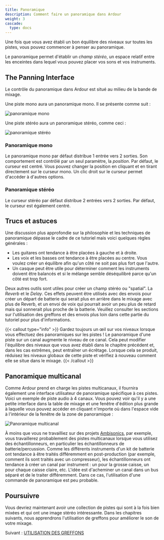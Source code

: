 ```yaml
---
title: Panoramique
description: Comment faire un panoramique dans Ardour
weight: 3
cascade:
  type: docs
---
```


Une fois que vous avez établi un bon équilibre des niveaux sur toutes les pistes, vous pouvez commencer à penser au panoramique.

Le panoramique permet d'établir un _champ stéréo_, un espace relatif entre les enceintes dans lequel vous pouvez placer vos sons et vos instruments.

## The Panning Interface

Le contrôle du panoramique dans Ardour est situé au milieu de la bande de mixage.

Une piste mono aura un panoramique mono. Il se présente comme suit :

![panoramique mono](en/ardour7-mono-panner.png?width=10vw)

Une piste stéréo aura un panoramique stéréo, comme ceci : 

![panoramique stéréo](en/ardour7-stereo-panner.png?width=10vw)

### Panoramique mono

Le panoramique mono par défaut distribue 1 entrée vers 2 sorties. Son comportement est contrôlé par un seul paramètre, la *position*. Par défaut, le curseur est centré. Vous pouvez changer la position en cliquant et en tirant directement sur le curseur mono. Un clic droit sur le curseur permet d'accéder à d'autres options.

### Panoramique stéréo

Le curseur stéréo par défaut distribue 2 entrées vers 2 sorties. Par défaut, le curseur est également centré.

## Trucs et astuces

Une discussion plus approfondie sur la philosophie et les techniques de panoramique dépasse le cadre de ce tutoriel mais voici quelques règles générales :

* Les guitares ont tendance à être placées à gauche et à droite.
* Les voix et les basses ont tendance à être placées au centre. Vous voulez créer un équilibre afin qu'un côté ne soit pas plus fort que l'autre.
* Un casque peut être utile pour déterminer comment les instruments doivent être balancés et si le mélange semble déséquilibré parce qu'un côté est trop fort.

Deux autres outils sont utiles pour créer un champ stéréo ou "spatial".
La _Reverb_ et le _Delay_. Ces effets peuvent être utilisés avec des envois pour créer un départ de batterie qui serait plus en arrière dans le mixage avec plus de Reverb, et un envoi de voix qui pourrait avoir un peu plus de retard mais qui sonnerait plus proche de la batterie. Veuillez consulter les sections sur l'utilisation des greffons et des envois plus loin dans cette partie du tutoriel pour plus d'informations.

{{< callout type="info" >}}
Gardez toujours un œil sur vos niveaux lorsque vous effectuez des panoramiques sur les pistes ! Le panoramique d'une piste sur un canal augmente le niveau de ce canal. Cela peut modifier l'équilibre des niveaux que vous avez établi dans le chapitre précédent et, dans les cas extrêmes, peut entraîner un écrêtage. Lorsque cela se produit, réduisez les niveaux globaux de cette piste et vérifiez à nouveau comment elle se situe dans le mixage.
{{< /callout >}}

## Panoramique multicanal

Comme Ardour prend en charge les pistes multicanaux, il fournira également une interface utilisateur de panoramique spécifique à ces pistes. Voici un exemple de piste audio à 4 canaux. Vous pouvez voir qu'il y a une petite interface dans la table de mixage et une fenêtre d'édition plus grande à laquelle vous pouvez accéder en cliquant n'importe où dans l'espace vide à l'intérieur de la fenêtre de la zone de panoramique :

![Panoramique multicanal](en/ardour7-multichannel-panning.png?width=30vw)

À moins que vous ne travailliez sur des projets [Ambisonics](https://en.wikipedia.org/wiki/Ambisonics), par exemple, vous travaillerez probablement des pistes multicanaux lorsque vous utilisez des échantillonneurs, en particulier les échantillonneurs de batterie/percussion.
Comme les différents instruments d'un kit de batterie ont tendance à être traités différemment en post-production (par exemple, comment ils sont traités avec un compresseur), les échantillonneurs ont tendance à créer un canal par instrument : un pour la grosse caisse, un pour chaque caisse claire, etc. L'idée est d'acheminer un canal dans un bus séparé et de le traiter différemment.
Dans ce cas, l'utilisation d'une commande de panoramique est peu probable.

## Poursuivre

Vous devriez maintenant avoir une collection de pistes qui sont à la fois bien mixées et qui ont une image stéréo intéressante. Dans les chapitres suivants, nous apprendrons l'utilisation de greffons pour améliorer le son de votre mixage.

Suivant : [UTILISATION DES GREFFONS](../using-plugins)
